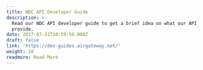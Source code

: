```yaml
---
title: NDC API Developer Guide
description: >-
  Read our NDC API developer guide to get a brief idea on what our API can
  provide.
date: 2017-07-31T10:59:56.000Z
draft: false
link: 'https://dev-guides.airgateway.net/'
weight: 10
readmore: Read More
---
```


